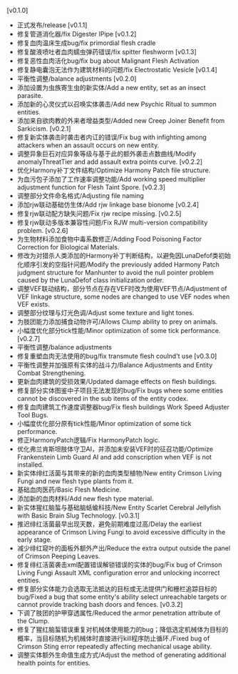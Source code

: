  [v0.1.0]
 - 正式发布/release
 [v0.1.1]
 - 修复管道消化器/fix Digester IPipe
 [v0.1.2]
 - 修复血肉温床生成bug/fix primordial flesh cradle
 - 修复酸液喷吐者血肉蠕虫弹药错误/fix spitter fleshworm
 [v0.1.3]
 - 修复恶性血肉活化bug/fix bug about Malignant Flesh Activation
 - 修复静电囊泡无法作为建筑材料的问题/fix Electrostatic Vesicle
 [v0.1.4]
 - 平衡性调整/balance adjustments
 [v0.2.0]
 - 添加设置为虫族寄生虫的新实体/Add a new entity, set as an insect parasite.
 - 添加新的心灵仪式以召唤实体袭击/Add new Psychic Ritual to summon entities.
 - 添加来自欲肉教的外来者增益类型/Added new Creep Joiner Benefit from Sarkicism.
 [v0.2.1]
 - 修复新实体袭击时袭击者内讧的错误/Fix bug with infighting among attackers when an assault occurs on new entity.
 - 调整异象巨石对应异象等级与基于此的额外袭击点数曲线/Modify anomalyThreatTier and add assault extra points curve.
 [v0.2.2]
 - 优化Harmony补丁文件结构/Optimize Harmony Patch file structure.
 - 为血污包子添加了工作速率调整功能/Add working speed multiplier adjustment function for Flesh Taint Spore.
 [v0.2.3]
 - 调整部分文件命名格式/Adjusting file naming
 - 添加rjw联动基础仿生体/Add rjw linkage base bionome
 [v0.2.4]
 - 修复rjw联动配方缺失问题/Fix rjw recipe missing.
 [v0.2.5]
 - 修复rjw联动多版本兼容性问题/Fix RJW multi-version compatibility problem.
 [v0.2.6]
 - 为生物材料添加食物中毒系数修正/Adding Food Poisoning Factor Correction for Biological Materials.
 - 修改为对猎杀人类添加的Harmony补丁判断结构，以避免因LunaDefof类初始化顺序引发的空指针问题/Modify the previously added Harmony Patch judgment structure for Manhunter to avoid the null pointer problem caused by the LunaDefof class initialization order.
 - 调整VEF联动结构，部分节点在存在VEF时改为使用VEF节点/Adjustment of VEF linkage structure, some nodes are changed to use VEF nodes when VEF exists.
 - 调整部分纹理与灯光色调/Adjust some texture and light tones.
 - 为肢团能力添加捕食动物许可/Allows Clump ability to prey on animals.
 - 小幅度优化部分tick性能/Minor optimization of some tick performance.
 [v0.2.7]
 - 平衡性调整/balance adjustments
 - 修复重塑血肉无法使用的bug/fix transmute flesh coulnd't use
 [v0.3.0]
 - 平衡性调整并加强原有实体的战斗力/Balance Adjustments and Entity Combat Strengthening.
 - 更新血肉建筑的受损效果/Updated damage effects on flesh buildings.
 - 修复部分实体图鉴中子项目无法发现的bug/Fix bugs where some entities cannot be discovered in the sub items of the entity codex.
 - 修复血肉建筑工作速度调整器bug/Fix flesh buildings Work Speed Adjuster Tool Bugs.
 - 小幅度优化部分原有tick性能/Minor optimization of some tick performance.
 - 修正HarmonyPatch逻辑/Fix HarmonyPatch logic.
 - 优化弗兰肯斯坦肢体守卫AI，并添加未安装VEF时的征召功能/Optimize Frankenstein Limb Guard AI and add conscription when VEF is not installed.
 - 新实体绯红活菌与其带来的新的血肉类型植物/New entity Crimson Living Fungi and new flesh type plants from it.
 - 基础血肉医药/Basic Flesh Medicine.
 - 添加新的血肉材料/Add new flesh type material.
 - 新实体猩红脑蜇与基础脑蛞蝓科技/New Entity Scarlet Cerebral Jellyfish with Basic Brain Slug Technology.
 [v0.3.1]
 - 推迟绯红活菌最早出现天数，避免前期难度过高/Delay the earliest appearance of Crimson Living Fungi to avoid excessive difficulty in the early stage.
 - 减少绯红窥叶的面板外额外产出/Reduce the extra output outside the panel of Crimson Peeping Leaves.
 - 修复绯红活菌袭击xml配置错误解锁错误的实体的bug/Fix bug of Crimson Living Fungi Assault XML configuration error and unlocking incorrect entities.
 - 修复部分实体能力会选取无法抵达的目标或无法提供门和栅栏追踪目标的bug/Fixed a bug that some entity's ability select unreachable targets or cannot provide tracking bash doors and fences.
 [v0.3.2]
 - 下调了肢团的护甲穿透属性/Reduced the armor penetration attribute of the Clump.
 - 修复了猩红脑蜇错误重复对机械体使用能力的bug；降低选定机械体为目标的概率，当目标随机为机械体时直接进行kill程序防止循环./Fixed bug of Crimson Sting error repeatedly affecting mechanical usage ability.
 - 调整实体额外生命值生成方式/Adjust the method of generating additional health points for entities.